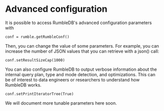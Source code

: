 # Advanced configuration

It is possible to access RumbleDB's advanced configuration parameters with

```
conf = rumble.getRumbleConf()
```

Then, you can change the value of some parameters. For example, you can increase the number of JSON values that you can retrieve with a json() call:

```
conf.setResultSizeCap(1000)
```

You can also configure RumbleDB to output verbose information about the internal query plan, type and mode detection, and optimizations. This can be of interest to data engineers or researchers to understand how RumbleDB works.

```
conf.setPrintIteratorTree(True)
```

We will document more tunable parameters here soon.
